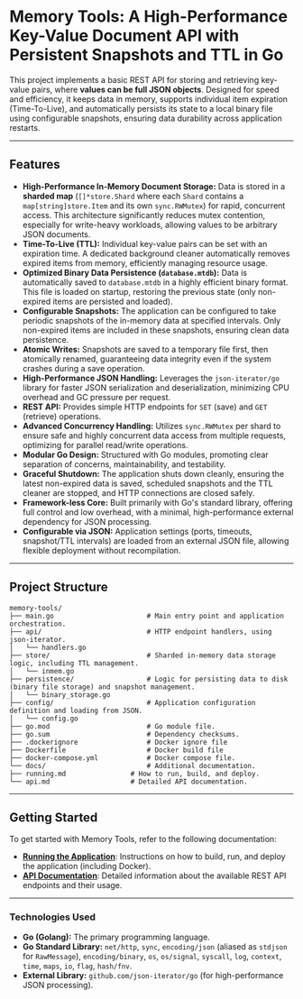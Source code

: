 # Memory Tools: A High-Performance Key-Value Document API with Persistent Snapshots and TTL in Go

This project implements a basic REST API for storing and retrieving key-value pairs, where **values can be full JSON objects**. Designed for speed and efficiency, it keeps data in memory, supports individual item expiration (Time-To-Live), and automatically persists its state to a local binary file using configurable snapshots, ensuring data durability across application restarts.

---

## Features

- **High-Performance In-Memory Document Storage:** Data is stored in a **sharded map** (`[]*store.Shard` where each `Shard` contains a `map[string]store.Item` and its own `sync.RWMutex`) for rapid, concurrent access. This architecture significantly reduces mutex contention, especially for write-heavy workloads, allowing values to be arbitrary JSON documents.
- **Time-To-Live (TTL):** Individual key-value pairs can be set with an expiration time. A dedicated background cleaner automatically removes expired items from memory, efficiently managing resource usage.
- **Optimized Binary Data Persistence (`database.mtdb`):** Data is automatically saved to `database.mtdb` in a highly efficient binary format. This file is loaded on startup, restoring the previous state (only non-expired items are persisted and loaded).
- **Configurable Snapshots:** The application can be configured to take periodic snapshots of the in-memory data at specified intervals. Only non-expired items are included in these snapshots, ensuring clean data persistence.
- **Atomic Writes:** Snapshots are saved to a temporary file first, then atomically renamed, guaranteeing data integrity even if the system crashes during a save operation.
- **High-Performance JSON Handling:** Leverages the `json-iterator/go` library for faster JSON serialization and deserialization, minimizing CPU overhead and GC pressure per request.
- **REST API:** Provides simple HTTP endpoints for `SET` (save) and `GET` (retrieve) operations.
- **Advanced Concurrency Handling:** Utilizes `sync.RWMutex` per shard to ensure safe and highly concurrent data access from multiple requests, optimizing for parallel read/write operations.
- **Modular Go Design:** Structured with Go modules, promoting clear separation of concerns, maintainability, and testability.
- **Graceful Shutdown:** The application shuts down cleanly, ensuring the latest non-expired data is saved, scheduled snapshots and the TTL cleaner are stopped, and HTTP connections are closed safely.
- **Framework-less Core:** Built primarily with Go's standard library, offering full control and low overhead, with a minimal, high-performance external dependency for JSON processing.
- **Configurable via JSON:** Application settings (ports, timeouts, snapshot/TTL intervals) are loaded from an external JSON file, allowing flexible deployment without recompilation.

---

## Project Structure

```
memory-tools/
├── main.go                       # Main entry point and application orchestration.
├── api/                          # HTTP endpoint handlers, using json-iterator.
│   └── handlers.go
├── store/                        # Sharded in-memory data storage logic, including TTL management.
│   └── inmem.go
├── persistence/                  # Logic for persisting data to disk (binary file storage) and snapshot management.
│   └── binary_storage.go
├── config/                       # Application configuration definition and loading from JSON.
│   └── config.go
├── go.mod                        # Go module file.
├── go.sum                        # Dependency checksums.
├── .dockerignore                 # Docker ignore file
├── Dockerfile                    # Docker build file
├── docker-compose.yml            # Docker compose file.
└── docs/                         # Additional documentation.
├── running.md                # How to run, build, and deploy.
└── api.md                    # Detailed API documentation.
```

---

## Getting Started

To get started with Memory Tools, refer to the following documentation:

- **[Running the Application](docs/running.md)**: Instructions on how to build, run, and deploy the application (including Docker).
- **[API Documentation](docs/api.md)**: Detailed information about the available REST API endpoints and their usage.

---

### Technologies Used

- **Go (Golang):** The primary programming language.
- **Go Standard Library:** `net/http`, `sync`, `encoding/json` (aliased as `stdjson` for `RawMessage`), `encoding/binary`, `os`, `os/signal`, `syscall`, `log`, `context`, `time`, `maps`, `io`, `flag`, `hash/fnv`.
- **External Library:** `github.com/json-iterator/go` (for high-performance JSON processing).
